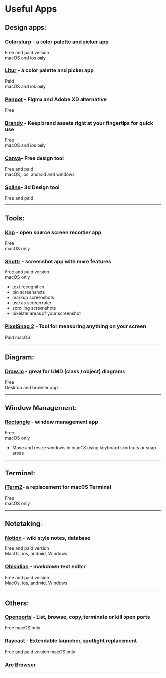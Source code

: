 # Useful Apps

## Design apps:   

### [Colorslurp](https://colorslurp.com/) - a color palette and picker app   
Free and paid version  
macOS and ios only

### [Litur](https://litur.app/) - a color palette and picker app    
Paid   
macOS and ios only

### [Penpot](https://penpot.app/) - Figma and Adobe XD alternative   
Free   

### [Brandy](https://getbrandy.io/) - Keep brand assets right at your fingertips for quick use   
Free   
macOS and ios only

### [Canva](https://www.canva.com/)- Free design tool
Free and paid  
macOS, ios, android and windows  

### [Spline](https://app.spline.design/home)- 3d Design tool
Free and paid



-----------------

## Tools:

### [Kap](https://getkap.co/) - open source screen recorder app  
Free   
macOS only   

### [Shottr](https://shottr.cc/) - screenshot app with more features  
Free and paid version  
macOS only
- text recognition
- pin screenshots
- markup screenshots
- use as screen ruler
- scrolling screenshots
- pixelate areas of your screenshot

### [PixelSnap 2](https://getpixelsnap.com/) - Tool for measuring anything on your screen
Paid
macOS

-----------------

## Diagram:

### [Draw.io](https://www.drawio.com/) - great for UMD (class / object) diagrams
Free  
Desktop and browser app 

-----------------

## Window Management:

### [Rectangle](https://rectangleapp.com/) - window management app   
Free  
macOS only
- Move and resize windows in macOS using keyboard shortcuts or snap areas

-----------------

## Terminal:   

### [iTerm2](https://iterm2.com/)- a replacement for macOS Terminal   
Free   
macOS only

-----------------

## Notetaking:

### [Notion]() - wiki style notes, database
Free and paid version   
MacOs, ios, android, Windows

### [Obisidian]() - markdown text editor
Free and paid version   
MacOs, ios, android, Windows

-----------------

## Others:

### [Openports](https://openports.app/) - List, browse, copy, terminate or kill open ports   
Free
macOS only

### [Raycast](https://www.raycast.com/) -  Extendable launcher, spotlight replacement   
Free and paid version
macOS only

### [Arc Browser]()

-----------------
